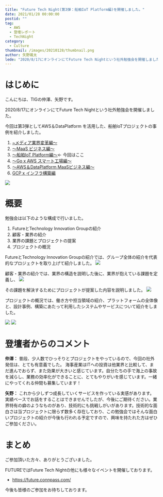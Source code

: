 ```yaml
---
title: "Future Tech Night(第3弾：船舶IoT Platform編)を開催しました。"
date: 2021/01/28 00:00:00
postid: ""
tag:
  - AWS
  - 登壇レポート
  - TechNight
category:
  - Culture
thumbnail: /images/20210128/thumbnail.png
author: 矢野颯太
lede: "2020/8/17にオンラインにてFuture Tech Nightという社外勉強会を開催しました。今回は第3弾としてAWS＆DataPlatform を活用した、船舶IoTプロジェクトの事例を紹介しました。"
---
```

# はじめに

こんにちは、TIGの仲澤、矢野です。

2020/8/17にオンラインにてFuture Tech Nightという社外勉強会を開催しました。

今回は第3弾としてAWS＆DataPlatform を活用した、船舶IoTプロジェクトの事例を紹介しました。

1. [~メディア業界変革編～](https://future.connpass.com/event/177093/)
2. [～MaaS ビジネス編～](https://future.connpass.com/event/179387/)
3. [～船舶IoT Platform編～](https://future.connpass.com/event/185051/)← 今回はここ
4. [〜Go x AWS スマート工場編〜](https://future.connpass.com/event/188742/)
5. [〜AWS＆DataPlatform MaaSビジネス編〜](https://future.connpass.com/event/195568/)
6. [GCP x インフラ構築編](https://future.connpass.com/event/201478/)

<img src="/images/20210128/ブログ＿図1.png" loading="lazy">

# 概要

勉強会は以下のような構成で行いました。

1. FutureとTechnology Innovation Groupの紹介
2. 顧客・業界の紹介
3. 業界の課題とプロジェクトの提案
4. プロジェクトの概況

FutureとTechnology Innovation Groupの紹介では、グループ全体の紹介を代表的なプロジェクトを取り上げて紹介しました。
<img src="/images/20210128/image01.png" loading="lazy">

顧客・業界の紹介では、業界の構造を説明した後に、業界が抱えている課題を定義し、
<img src="/images/20210128/image02.png" loading="lazy">

その課題を解決するためにプロジェクトが提案した内容を説明しました。
<img src="/images/20210128/図1.png" loading="lazy">

プロジェクトの概況では、働き方や担当領域の紹介、プラットフォームの全体像と、設計事例、構築にあたって利用したシステムやサービスについて紹介をしました。

<img src="/images/20210128/図2.png" loading="lazy">

<img src="/images/20210128/図3.png" loading="lazy">

# 登壇者からのコメント

**仲澤：**
普段、少人数でひっそりとプロジェクトをやっているので、今回の社外発信は、とても有意義でした。
海事産業はITへの投資は他業界と比較して、まだ進んでおらず、また効果が大きいと感じています。自分たちの手で海上の事故を減らし、業務の効率化ができることに、とてもやりがいを感じています。一緒にやってくれる仲間も募集しています！

**矢野：**
これから少しずつ成長していくサービスを作っている実感があります。実績ベースでお話をすることはできませんでしたが、今後にご期待ください。業界特有の癖のようなものがあり、技術的にも挑戦しがいがあります。技術的な面白さは当プロジェクトに限らず数多く存在しており、この勉強会ではそんな面白いプロジェクトの紹介が今後も行われる予定ですので、興味を持たれた方はぜひご参加ください。

# まとめ

ご参加頂いた方々、ありがとうございました。

FUTUREではFuture Tech Nightの他にも様々なイベントを開催しております。

* https://future.connpass.com/

今後も皆様のご参加をお待ちしております。
